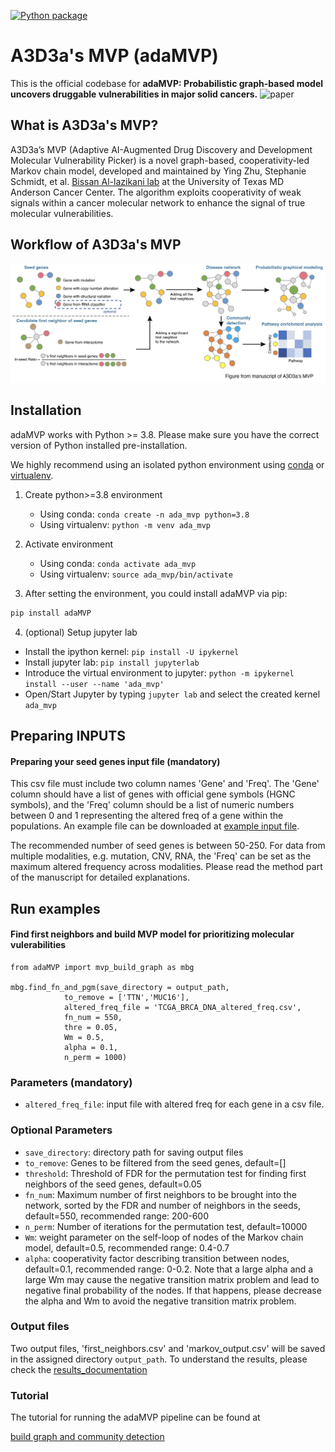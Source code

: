 [![Python package](https://img.shields.io/pypi/v/adaMVP.svg?color=brightgreen&label=python-package)](https://pypi.org/project/adaMVP)

# A3D3a's MVP (adaMVP)
This is the official codebase for **adaMVP: Probabilistic graph-based model uncovers druggable vulnerabilities in major solid cancers.** 
![paper](https://www.biorxiv.org/content/10.1101/2024.06.04.597409v1)

## What is A3D3a's MVP?
A3D3a’s MVP (Adaptive AI-Augmented Drug Discovery and Development Molecular Vulnerability Picker) is a novel graph-based, cooperativity-led Markov chain model, developed and maintained by Ying Zhu, Stephanie Schmidt, et al. [Bissan Al-lazikani lab](https://faculty.mdanderson.org/profiles/bissan_al_lazikani.html) at the University of Texas MD Anderson Cancer Center. The algorithm exploits cooperativity of weak signals within a cancer molecular network to enhance the signal of true molecular vulnerabilities. 

## Workflow of A3D3a's MVP
![workflow](https://github.com/YingZ-A3D3a/A3D3a_MVP/blob/main/docs/workflow.png)

## Installation

adaMVP works with Python >= 3.8. Please make sure you have the correct version of Python installed pre-installation.

We highly recommend using an isolated python environment using [conda](https://docs.conda.io/projects/conda/en/latest/user-guide/tasks/manage-environments.html) or [virtualenv](https://docs.python.org/3/library/venv.html).
1. Create python>=3.8 environment
   - Using conda: `conda create -n ada_mvp python=3.8`
   - Using virtualenv: `python -m venv ada_mvp`

2. Activate environment
   - Using conda: `conda activate ada_mvp`
   - Using virtualenv: `source ada_mvp/bin/activate`

3. After setting the environment, you could install adaMVP via pip:

```bash
pip install adaMVP
```

4. (optional) Setup jupyter lab
- Install the ipython kernel: `pip install -U ipykernel`
- Install jupyter lab: `pip install jupyterlab`
- Introduce the virtual environment to jupyter: `python -m ipykernel install --user --name 'ada_mvp'`
- Open/Start Jupyter by typing `jupyter lab` and select the created kernel `ada_mvp`

## Preparing INPUTS
#### Preparing your seed genes input file (mandatory)
This csv file must include two column names 'Gene' and 'Freq'. The 'Gene' column should have a list of genes with official gene symbols (HGNC symbols), and the 'Freq' column should be a list of numeric numbers between 0 and 1 representing the altered freq of a gene within the populations. An example file can be downloaded at [example input file](https://github.com/YingZ-A3D3a/A3D3a_MVP/blob/main/input/TCGA_BRCA_DNA_altered_freq.csv). 

The recommended number of seed genes is between 50-250. For data from multiple modalities, e.g. mutation, CNV, RNA, the 'Freq' can be set as the maximum altered frequency across modalities. Please read the method part of the manuscript for detailed explanations.

## Run examples
#### Find first neighbors and build MVP model for prioritizing molecular vulerabilities
```shell
from adaMVP import mvp_build_graph as mbg

mbg.find_fn_and_pgm(save_directory = output_path,
            to_remove = ['TTN','MUC16'],
            altered_freq_file = 'TCGA_BRCA_DNA_altered_freq.csv',
            fn_num = 550,
            thre = 0.05,
            Wm = 0.5,
            alpha = 0.1,
            n_perm = 1000)
```
### Parameters (mandatory)
- `altered_freq_file`: input file with altered freq for each gene in a csv file.
  
### Optional Parameters
- `save_directory`: directory path for saving output files
- `to_remove`: Genes to be filtered from the seed genes, default=[]
- `threshold`: Threshold of FDR for the permutation test for finding first neighbors of the seed genes, default=0.05
- `fn_num`: Maximum number of first neighbors to be brought into the network, sorted by the FDR and number of neighbors in the seeds, default=550, recommended range: 200-600
- `n_perm`: Number of iterations for the permutation test, default=10000
- `Wm`: weight parameter on the self-loop of nodes of the Markov chain model, default=0.5, recommended range: 0.4-0.7
- `alpha`: cooperativity factor describing transition between nodes, default=0.1, recommended range: 0-0.2. Note that a large alpha and a large Wm may cause the negative transition matrix problem and lead to negative final probability of the nodes. If that happens, please decrease the alpha and Wm to avoid the negative transition matrix problem.

### Output files
Two output files, 'first_neighbors.csv' and 'markov_output.csv' will be saved in the assigned directory `output_path`. To understand the results, please check the [results_documentation](https://github.com/YingZ-A3D3a/A3D3a_MVP/blob/main/docs/results_documentation.md)

### Tutorial 
The tutorial for running the adaMVP pipeline can be found at 

[build graph and community detection](https://github.com/YingZ-A3D3a/A3D3a_MVP/blob/main/tutorial/graph_modeling_and_community_detection.ipynb)





